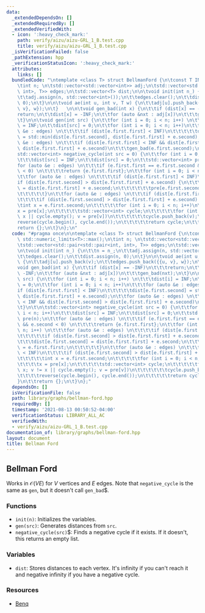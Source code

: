 ```yaml
---
data:
  _extendedDependsOn: []
  _extendedRequiredBy: []
  _extendedVerifiedWith:
  - icon: ':heavy_check_mark:'
    path: verify/aizu/aizu-GRL_1_B.test.cpp
    title: verify/aizu/aizu-GRL_1_B.test.cpp
  _isVerificationFailed: false
  _pathExtension: hpp
  _verificationStatusIcon: ':heavy_check_mark:'
  attributes:
    links: []
  bundledCode: "\ntemplate <class T> struct BellmanFord {\n\tconst T INF = std::numeric_limits<T>::max();\n\
    \tint n; \n\tstd::vector<std::vector<int>> adj;\n\tstd::vector<std::pair<std::pair<int,\
    \ int>, T>> edges;\n\tstd::vector<T> dist;\n\n\tvoid init(int n_) {\n\t\tn = n_;\n\
    \t\tadj.assign(n, std::vector<int>());\n\t\tedges.clear();\n\t\tdist.assign(n,\
    \ 0);\n\t}\n\n\tvoid ae(int u, int v, T w) {\n\t\tadj[u].push_back(v);\n\t\tedges.push_back({{u,\
    \ v}, w});\n\t}   \n\n\tvoid gen_bad(int x) {\n\t\tif (dist[x] == -INF)\n\t\t\t\
    return;\n\t\tdist[x] = -INF;\n\t\tfor (auto &nxt : adj[x])\n\t\t\tgen_bad(nxt);\n\
    \t}\n\n\tvoid gen(int src) {\n\t\tfor (int i = 0; i < n; i++) \n\t\t\tdist[i]\
    \ = INF;\n\t\tdist[src] = 0;\n\t\tfor (int i = 0; i < n; i++)\n\t\t\tfor (auto\
    \ &e : edges) \n\t\t\t\tif (dist[e.first.first] < INF)\n\t\t\t\t\tdist[e.first.second]\
    \ = std::min(dist[e.first.second], dist[e.first.first] + e.second);\n\t\tfor (auto\
    \ &e : edges) \n\t\t\tif (dist[e.first.first] < INF && dist[e.first.second] >\
    \ dist[e.first.first] + e.second)\n\t\t\tgen_bad(e.first.second);\n\t}\n\t\n\t\
    std::vector<int> negative_cycle(int src = 0) {\n\t\tfor (int i = 0; i < n; i++)\n\
    \t\t\tdist[src] = INF;\n\t\tdist[src] = 0;\n\t\tstd::vector<int> pre(n);\n\t\t\
    for (auto &e : edges) \n\t\t\tif (e.first.first == e.first.second && e.second\
    \ < 0) \n\t\t\t\treturn {e.first.first};\n\t\tfor (int i = 0; i < n; i++) \n\t\
    \t\tfor (auto &e : edges) \n\t\t\t\tif (dist[e.first.first] < INF)\n\t\t\t\t\t\
    if (dist[e.first.second] > dist[e.first.first] + e.second) {\n\t\t\t\t\t\tdist[e.first.second]\
    \ = dist[e.first.first] + e.second;\n\t\t\t\t\t\tpre[e.first.second] = e.first.first;\n\
    \t\t\t\t\t}\n\t\tfor (auto &e : edges) \n\t\t\tif (dist[e.first.first] < INF)\n\
    \t\t\t\tif (dist[e.first.second] > dist[e.first.first] + e.second) {\n\t\t\t\t\
    \tint x = e.first.second;\n\t\t\t\t\tfor (int i = 0; i < n; i++)\n\t\t\t\t\t\t\
    x = pre[x];\n\t\t\t\t\tstd::vector<int> cycle;\n\t\t\t\t\tfor (int v = x; v !=\
    \ x || cycle.empty(); v = pre[v])\n\t\t\t\t\t\tcycle.push_back(v);\n\t\t\t\t\t\
    reverse(cycle.begin(), cycle.end());\n\t\t\t\t\treturn cycle;\n\t\t\t\t}\n\t\t\
    return {};\n\t}\n};\n"
  code: "#pragma once\n\ntemplate <class T> struct BellmanFord {\n\tconst T INF =\
    \ std::numeric_limits<T>::max();\n\tint n; \n\tstd::vector<std::vector<int>> adj;\n\
    \tstd::vector<std::pair<std::pair<int, int>, T>> edges;\n\tstd::vector<T> dist;\n\
    \n\tvoid init(int n_) {\n\t\tn = n_;\n\t\tadj.assign(n, std::vector<int>());\n\
    \t\tedges.clear();\n\t\tdist.assign(n, 0);\n\t}\n\n\tvoid ae(int u, int v, T w)\
    \ {\n\t\tadj[u].push_back(v);\n\t\tedges.push_back({{u, v}, w});\n\t}   \n\n\t\
    void gen_bad(int x) {\n\t\tif (dist[x] == -INF)\n\t\t\treturn;\n\t\tdist[x] =\
    \ -INF;\n\t\tfor (auto &nxt : adj[x])\n\t\t\tgen_bad(nxt);\n\t}\n\n\tvoid gen(int\
    \ src) {\n\t\tfor (int i = 0; i < n; i++) \n\t\t\tdist[i] = INF;\n\t\tdist[src]\
    \ = 0;\n\t\tfor (int i = 0; i < n; i++)\n\t\t\tfor (auto &e : edges) \n\t\t\t\t\
    if (dist[e.first.first] < INF)\n\t\t\t\t\tdist[e.first.second] = std::min(dist[e.first.second],\
    \ dist[e.first.first] + e.second);\n\t\tfor (auto &e : edges) \n\t\t\tif (dist[e.first.first]\
    \ < INF && dist[e.first.second] > dist[e.first.first] + e.second)\n\t\t\tgen_bad(e.first.second);\n\
    \t}\n\t\n\tstd::vector<int> negative_cycle(int src = 0) {\n\t\tfor (int i = 0;\
    \ i < n; i++)\n\t\t\tdist[src] = INF;\n\t\tdist[src] = 0;\n\t\tstd::vector<int>\
    \ pre(n);\n\t\tfor (auto &e : edges) \n\t\t\tif (e.first.first == e.first.second\
    \ && e.second < 0) \n\t\t\t\treturn {e.first.first};\n\t\tfor (int i = 0; i <\
    \ n; i++) \n\t\t\tfor (auto &e : edges) \n\t\t\t\tif (dist[e.first.first] < INF)\n\
    \t\t\t\t\tif (dist[e.first.second] > dist[e.first.first] + e.second) {\n\t\t\t\
    \t\t\tdist[e.first.second] = dist[e.first.first] + e.second;\n\t\t\t\t\t\tpre[e.first.second]\
    \ = e.first.first;\n\t\t\t\t\t}\n\t\tfor (auto &e : edges) \n\t\t\tif (dist[e.first.first]\
    \ < INF)\n\t\t\t\tif (dist[e.first.second] > dist[e.first.first] + e.second) {\n\
    \t\t\t\t\tint x = e.first.second;\n\t\t\t\t\tfor (int i = 0; i < n; i++)\n\t\t\
    \t\t\t\tx = pre[x];\n\t\t\t\t\tstd::vector<int> cycle;\n\t\t\t\t\tfor (int v =\
    \ x; v != x || cycle.empty(); v = pre[v])\n\t\t\t\t\t\tcycle.push_back(v);\n\t\
    \t\t\t\treverse(cycle.begin(), cycle.end());\n\t\t\t\t\treturn cycle;\n\t\t\t\t\
    }\n\t\treturn {};\n\t}\n};"
  dependsOn: []
  isVerificationFile: false
  path: library/graphs/bellman-ford.hpp
  requiredBy: []
  timestamp: '2021-08-13 00:50:52-04:00'
  verificationStatus: LIBRARY_ALL_AC
  verifiedWith:
  - verify/aizu/aizu-GRL_1_B.test.cpp
documentation_of: library/graphs/bellman-ford.hpp
layout: document
title: Bellman Ford
---
```


## Bellman Ford 
 
Works in $\mathcal O(VE)$ for $V$ vertices and $E$ edges. Note that `negative_cycle` is the same as `gen`, but it doesn't call `gen_bad`$. 

### Functions
- `init(n)`: Initializes the variables. 
- `gen(src)`: Generates distances from `src`. 
- `negative_cycle(src)`$: Finds a negative cycle if it exists. If it doesn't, this returns an empty list. 

### Variables
- `dist`: Stores distances to each vertex. It's infinity if you can't reach it and negative infinity if you have a negative cycle. 

### Resources
- [Benq](https://github.com/bqi343/USACO/blob/master/Implementations/content/graphs%20(12)/Basics/BellmanFord%20(7.3).h)

